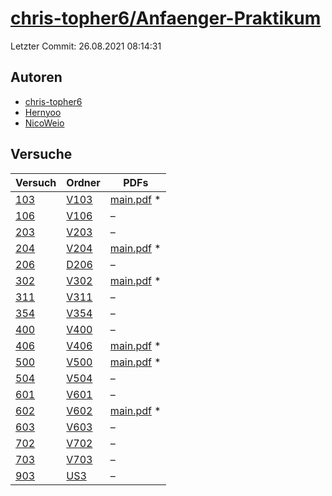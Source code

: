 # [chris-topher6/Anfaenger-Praktikum](https://github.com/chris-topher6/Anfaenger-Praktikum)

Letzter Commit: 26.08.2021 08:14:31

## Autoren
- [chris-topher6](https://github.com/chris-topher6)
- [Hernyoo](https://github.com/Hernyoo)
- [NicoWeio](https://github.com/NicoWeio)

## Versuche

|        Versuch         |                                   Ordner                                    |                                                                                  PDFs                                                                                  |
|------------------------|-----------------------------------------------------------------------------|------------------------------------------------------------------------------------------------------------------------------------------------------------------------|
|[103](../../versuch/103)|[V103](https://github.com/chris-topher6/Anfaenger-Praktikum/tree/master/V103)|[main.pdf](https://docs.google.com/viewer?url=https://raw.githubusercontent.com/NicoWeio/awesome-ap-pdfs/main/chris-topher6%E2%88%95Anfaenger-Praktikum/103/main.pdf) \*|
|[106](../../versuch/106)|[V106](https://github.com/chris-topher6/Anfaenger-Praktikum/tree/master/V106)|–                                                                                                                                                                       |
|[203](../../versuch/203)|[V203](https://github.com/chris-topher6/Anfaenger-Praktikum/tree/master/V203)|–                                                                                                                                                                       |
|[204](../../versuch/204)|[V204](https://github.com/chris-topher6/Anfaenger-Praktikum/tree/master/V204)|[main.pdf](https://docs.google.com/viewer?url=https://raw.githubusercontent.com/NicoWeio/awesome-ap-pdfs/main/chris-topher6%E2%88%95Anfaenger-Praktikum/204/main.pdf) \*|
|[206](../../versuch/206)|[D206](https://github.com/chris-topher6/Anfaenger-Praktikum/tree/master/D206)|–                                                                                                                                                                       |
|[302](../../versuch/302)|[V302](https://github.com/chris-topher6/Anfaenger-Praktikum/tree/master/V302)|[main.pdf](https://docs.google.com/viewer?url=https://raw.githubusercontent.com/NicoWeio/awesome-ap-pdfs/main/chris-topher6%E2%88%95Anfaenger-Praktikum/302/main.pdf) \*|
|[311](../../versuch/311)|[V311](https://github.com/chris-topher6/Anfaenger-Praktikum/tree/master/V311)|–                                                                                                                                                                       |
|[354](../../versuch/354)|[V354](https://github.com/chris-topher6/Anfaenger-Praktikum/tree/master/V354)|–                                                                                                                                                                       |
|[400](../../versuch/400)|[V400](https://github.com/chris-topher6/Anfaenger-Praktikum/tree/master/V400)|–                                                                                                                                                                       |
|[406](../../versuch/406)|[V406](https://github.com/chris-topher6/Anfaenger-Praktikum/tree/master/V406)|[main.pdf](https://docs.google.com/viewer?url=https://raw.githubusercontent.com/NicoWeio/awesome-ap-pdfs/main/chris-topher6%E2%88%95Anfaenger-Praktikum/406/main.pdf) \*|
|[500](../../versuch/500)|[V500](https://github.com/chris-topher6/Anfaenger-Praktikum/tree/master/V500)|[main.pdf](https://docs.google.com/viewer?url=https://raw.githubusercontent.com/NicoWeio/awesome-ap-pdfs/main/chris-topher6%E2%88%95Anfaenger-Praktikum/500/main.pdf) \*|
|[504](../../versuch/504)|[V504](https://github.com/chris-topher6/Anfaenger-Praktikum/tree/master/V504)|–                                                                                                                                                                       |
|[601](../../versuch/601)|[V601](https://github.com/chris-topher6/Anfaenger-Praktikum/tree/master/V601)|–                                                                                                                                                                       |
|[602](../../versuch/602)|[V602](https://github.com/chris-topher6/Anfaenger-Praktikum/tree/master/V602)|[main.pdf](https://docs.google.com/viewer?url=https://raw.githubusercontent.com/NicoWeio/awesome-ap-pdfs/main/chris-topher6%E2%88%95Anfaenger-Praktikum/602/main.pdf) \*|
|[603](../../versuch/603)|[V603](https://github.com/chris-topher6/Anfaenger-Praktikum/tree/master/V603)|–                                                                                                                                                                       |
|[702](../../versuch/702)|[V702](https://github.com/chris-topher6/Anfaenger-Praktikum/tree/master/V702)|–                                                                                                                                                                       |
|[703](../../versuch/703)|[V703](https://github.com/chris-topher6/Anfaenger-Praktikum/tree/master/V703)|–                                                                                                                                                                       |
|[903](../../versuch/903)|[US3](https://github.com/chris-topher6/Anfaenger-Praktikum/tree/master/US3)  |–                                                                                                                                                                       |

